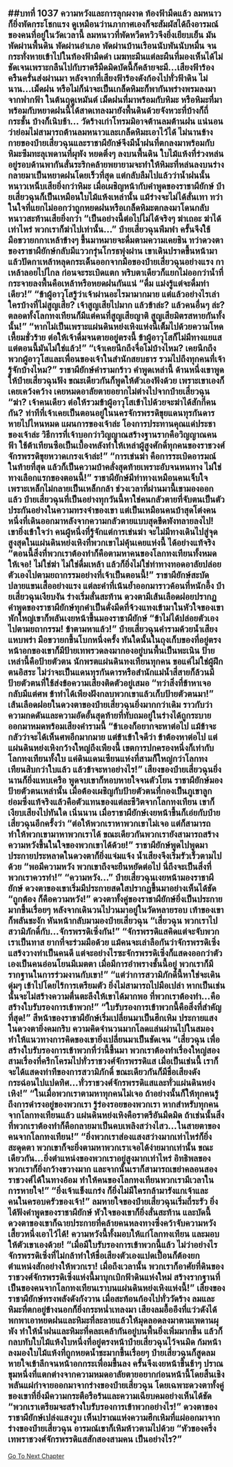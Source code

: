 ##บทที่ 1037 ความหวังและการลุกผงาด
ท้องฟ้ามืดแล้ว ลมหนาวก็ยิ่งพัดกระโชกแรง
ดูเหมือนว่านภากาศเองก็จะสัมผัสได้ถึงอารมณ์ของคนที่อยู่ในวัดเวลานี้ ลมหนาวที่พัดหวีดหวิวจึงยิ่งเยียบเย็น มันพัดผ่านพื้นดิน พัดผ่านอำเภอ พัดผ่านบ้านเรือนนับพันนับหมื่น จนกระทั่งหายเข้าไปในท้องฟ้ามืดดำ เมฆทะมึนแต่ละผืนที่มองเห็นได้ไม่ชัดเจนเพราะกลืนไปกับราตรีมืดมิดบัดนี้ก็คล้ายจะมี...เสียงฟ้าร้องครืนครั่นส่งผ่านมา
หลังจากที่เสียงฟ้าร้องดังก้องไปทั่วฟ้าดิน ไม่นาน...เม็ดฝน หรือไม่ก็น่าจะเป็นเกล็ดหิมะก็พากันพร่างพรมลงมาจากฟากฟ้า
ในต้นฤดูเหมันต์ เม็ดฝนที่มาพร้อมกับหิมะ หรือหิมะที่มาพร้อมกับหยาดฝนนี้ได้สาดเทลงมายังพื้นดินด้วยจังหวะที่บ้างก็ถี่กระชั้น บ้างก็เนิบช้า...
วัดร้างเก่าโทรมมิอาจต้านลมต้านฝน แน่นอนว่าย่อมไม่สามารถต้านลมหนาวและเกล็ดหิมะเอาไว้ได้ ไม่นานข้างกายของป๋ายเสี่ยวฉุนและราชาผียักษ์จึงมีน้ำฝนที่ตกลงมาพร้อมกับหิมะซึมทะลุเพดานที่ผุพัง หยดติ๋งๆ ลงบนพื้นดิน
ใบไม้แห้งที่ร่วงหล่นอยู่รอบด้านพากันสั่นระริกคล้ายพยายามจะทำให้หิมะที่หล่นลงบนร่างกลายมาเป็นหยาดฝนโดยเร็วที่สุด แต่กลับลืมไปแล้วว่าน้ำฝนนั้นหนาวเหน็บเสียยิ่งกว่าหิมะ
เมื่อเผชิญหน้ากับคำพูดของราชาผียักษ์ ป๋ายเสี่ยวฉุนก็เป็นเหมือนใบไม้แห้งเหล่านั้น แม้ร่างจะไม่ได้สั่นเทา ทว่าในใจที่แยกไม่ออกว่าถูกหยดฝนหรือเกล็ดหิมะตกลงมาโดนกลับหนาวสะท้านเสียยิ่งกว่า
“เป็นอย่างนี้ต่อไปไม่ได้จริงๆ ฆ่าเถอะ ฆ่าได้เท่าไหร่ พวกเราก็ฆ่าไปเท่านั้น...” ป๋ายเสี่ยวฉุนพึมพำ ครั้นจึงใช้มือขวายกกาเหล้าข้างๆ ขึ้นมาหมายจะดื่มตามความเคยชิน ทว่าดวงตาของราชาผียักษ์กลับมีแววกรุ่นโกรธพุ่งผ่าน เขาเดินปราดขึ้นหน้ามาแล้วปัดกาเหล้าหลุดกระเด็นออกจากมือของป๋ายเสี่ยวฉุนอย่างแรง
กาเหล้าลอยไปไกล ก่อนจะระเบิดแตก พริบตาเดียวก็แยกไม่ออกว่าน้ำที่กระจายลงพื้นคือเหล้าหรือหยดฝนกันแน่
“ดื่ม แม่งรู้แต่จะดื่มท่าเดียว!”
“ข้าผู้อาวุโสรู้ว่าเจ้าผ่านอะไรมามากมาย แต่แล้วอย่างไรเล่า ใครบ้างที่ไม่สูญเสีย? เจ้าสูญเสียไปมาก แล้วข้าล่ะ? แล้วคนอื่นๆ ล่ะ? ตลอดทั้งโลกทงเทียนก็มีแต่คนที่สูญเสียญาติ สูญเสียมิตรสหายกันทั้งนั้น!”
“หากไม่เป็นเพราะแผ่นดินหย่งเหิงแห่งนี้เต็มไปด้วยความโหดเหี้ยมชั่วร้าย ต่อให้เจ้าดื่มจนตายอยู่ตรงนี้ ข้าผู้อาวุโสก็ไม่มีทางแยแส แต่ตอนนี้มันไม่ใช่แล้ว!”
“เจ้าเคยนึกถึงจื่อโม่บ้างไหม? เคยนึกถึงพวกผู้อาวุโสและเพื่อนของเจ้าในสำนักสยบธาร รวมไปถึงทุกคนที่เจ้ารู้จักบ้างไหม?” ราชาผียักษ์คำรามกร้าว คำพูดเหล่านี้ ด้านหนึ่งเขาพูดให้ป๋ายเสี่ยวฉุนฟัง ขณะเดียวกันก็พูดให้ตัวเองฟังด้วย เพราะเขาเองก็เคยเคว้งคว้าง เคยหมดอาลัยตายอยากไม่ต่างไปจากป๋ายเสี่ยวฉุน
“ฆ่า? เจ้าคนเดียว ต่อให้รวมข้าผู้อาวุโสเข้าไปด้วยจะฆ่าได้สักกี่คนกัน? ท่าทีที่เจ้าเคยเป็นตอนอยู่ในนครจักรพรรดิขุยแดนทุรกันดารหายไปไหนหมด แผนการของเจ้าล่ะ โองการประทานคุณแด่ประชาของเจ้าล่ะ วิธีการที่เจ้าบอกว่าวิญญาณสร้างฐานรากคือวิญญาณคนฟ้า ใช้ต้าเทียนซือเป็นเบื้องหลังทำให้เหล่าผู้สูงศักดิ์ทุกคนของราชวงศ์จักรพรรดิขุยหวาดเกรงเจ้าล่ะ!”
“การเข่นฆ่า คือการระเบิดอารมณ์ในท้ายที่สุด แล้วก็เป็นความบ้าคลั่งสุดท้ายเพราะอับจนหนทาง ไม่ใช่ทางเลือกแรกของตอนนี้!” ราชาผียักษ์มีท่าทางเหมือนคนเจ็บใจเพราะเหล็กไม่กลายเป็นเหล็กกล้า ช่วงเวลาที่ผ่านมานี้เขามองออกแล้ว ป๋ายเสี่ยวฉุนที่เป็นอย่างทุกวันนี้หาใช่คนกลัวตายที่จับตนเป็นตัวประกันอย่างในความทรงจำของเขา แต่เป็นเหมือนคนบ้าสุดโต่งคนหนึ่งที่เดินออกมาหลังจากความกลัวตายแบบสุดขีดพังทลายลงไป!
เขายิ่งเข้าใจว่า คนผู้หนึ่งที่รู้จักแต่การเข่นฆ่า จะไม่มีทางเดินไปสู่จุดสูงสุดในแผ่นดินหย่งเหิงที่พวกเขาไม่คุ้นเคยแห่งนี้ ได้อย่างแท้จริง
“ตอนนี้สิ่งที่พวกเราต้องทำก็คือตามหาคนของโลกทงเทียนทั้งหมดให้เจอ! ไม่ใช่ฆ่า ไม่ใช่ดื่มเหล้า แล้วก็ยิ่งไม่ใช่ท่าทางทอดอาลัยปล่อยตัวเองไปตามยถากรรมอย่างที่เจ้าเป็นตอนนี้!” ราชาผียักษ์สะบัดปลายแขนเสื้ออย่างแรง แต่ละคำที่เน้นย้ำออกมาราวค้อนที่หนักอึ้ง
ป๋ายเสี่ยวฉุนเงียบงัน ร่างเริ่มสั่นสะท้าน ดวงตามีเส้นเลือดฝอยปรากฏ คำพูดของราชาผียักษ์ทุกคำเป็นดั่งมีดที่จ้วงแทงเข้ามาในหัวใจของเขา พักใหญ่เขาก็พลันเงยหน้าขึ้นมองราชาผียักษ์
“ข้าไม่ได้ปล่อยตัวเองไปตามยถากรรม! ข้าตามหาแล้ว!” ป๋ายเสี่ยวฉุนคำรามด้วยน้ำเสียงแหบพร่า มือขวายกขึ้นโบกหนึ่งครั้ง ทันใดนั้นในถุงเก็บของที่อยู่ตรงหน้าอกของเขาก็มีป้ายเทพรวดลงมากองอยู่บนพื้นเป็นพะเนิน
ป้ายเหล่านี้คือป้ายตัวตน นักพรตแผ่นดินทงเทียนทุกคน ขอแค่ไม่ใช่ผู้ฝึกตนอิสระ ไม่ว่าจะเป็นแดนทุรกันดารหรือสำนักแม่น้ำสี่สายก็ล้วนมีป้ายตัวตนที่ใช้ส่งข้อความเสียงติดตัวอยู่เสมอ
“ทว่าสิ่งที่ข้าหาเจอกลับมีแต่ศพ ข้าทำได้เพียงฝังกลบพวกเขาแล้วเก็บป้ายตัวตนมา!” เส้นเลือดฝอยในดวงตาของป๋ายเสี่ยวฉุนยิ่งมากกว่าเดิม ราวกับว่าความกดดันและความอัดอั้นสุดท้ายที่ทับถมอยู่ในร่างได้ถูกระบายออกมาหมดพร้อมเสียงคำรามนี้
“ข้าเองก็อยากจะหาต่อไป แม้ข้าจะกลัวว่าจะได้เห็นศพอีกมากมาย แต่ข้าเข้าใจดีว่า ข้าต้องหาต่อไป แต่แผ่นดินหย่งเหิงกว้างใหญ่ถึงเพียงนี้ เขตการปกครองหนึ่งก็เท่ากับโลกทงเทียนทั้งใบ แค่ดินแดนเซียนแห่งที่สามก็ใหญ่กว่าโลกทงเทียนสิบกว่าใบแล้ว แล้วข้าจะหาอย่างไร!” เสียงของป๋ายเสี่ยวฉุนยิ่งนานก็ยิ่งแหบเครือ พูดจบเขาก็หอบหายใจจนตัวโยน
ราชาผียักษ์มองป้ายตัวตนเหล่านั้น เมื่อต้องเผชิญกับป้ายตัวตนที่กองเป็นภูเขาลูกย่อมซึ่งแท้จริงแล้วคือตัวแทนของแต่ละชีวิตจากโลกทงเทียน เขาก็เงียบเสียงไปทันใด เนิ่นนาน เมื่อราชาผียักษ์เงยหน้าขึ้นก็เอ่ยกับป๋ายเสี่ยวฉุนอีกครั้งว่า
“ต่อให้พวกเราหาพวกเขาไม่เจอ แต่ก็สามารถทำให้พวกเขามาหาพวกเราได้ ขณะเดียวกันพวกเรายังสามารถสร้างความหวังขึ้นในใจของพวกเขาได้ด้วย!” ราชาผียักษ์พูดไปพูดมา ประกายประหลาดในดวงตาก็ยิ่งแจ่มแจ้ง น้ำเสียงจึงเริ่มรัวเร็วตามไปด้วย
“พอมีความหวัง พวกเขาถึงจะยืนหยัดต่อไป นี่ถึงจะเป็นสิ่งที่พวกเราควรทำ!”
“ความหวัง...” ป๋ายเสี่ยวฉุนเงยหน้ามองราชาผียักษ์ ดวงตาของเขาเริ่มมีประกายสดใสปรากฏขึ้นมาอย่างเห็นได้ชัด
“ถูกต้อง ก็คือความหวัง!” ดวงตาทั้งคู่ของราชาผียักษ์ยิ่งเป็นประกายมากขึ้นเรื่อยๆ หลังจากเดินวนไปวนมาอยู่ในวัดหลายรอบ เท้าของเขาก็พลันชะงัก หันหน้ากลับมามองป๋ายเสี่ยวฉุน
“เสี่ยวฉุน พวกเราไปสวามิภักดิ์กับ...จักรพรรดิเซิ่งกัน!”
“จักรพรรดิแสคิดแต่จะจับพวกเราเป็นทาส ยากที่จะร่วมมือด้วย แม้คนจะเล่าลือกันว่าจักรพรรดิเซิ่งแสร้งวางท่าเป็นคนดี แต่จะอย่างไรซะจักรพรรดิเซิ่งก็แสดงออกว่าตัวเองเป็นคนอ่อนโยนมีเมตตา เมื่อมีการอำพรางชั้นนี้อยู่ พวกเราก็มีรากฐานในการร่วมงานกับเขา!”
“แต่ว่าการสวามิภักดิ์นี้หาใช่จะเดินดุ่มๆ เข้าไปโดยไร้การเตรียมตัว ยิ่งไม่สามารถไปมือเปล่า หากเป็นเช่นนั้นจะไม่สร้างความตื่นตะลึงให้เขาได้มากพอ ที่พวกเราต้องทำ...คือสร้างใบรับรองการเข้าพวก!”
“ใบรับรองการเข้าพวกนี้คือสิ่งที่สำคัญที่สุด!” สีหน้าของราชาผียักษ์เริ่มเปลี่ยนมาเป็นฮึกเหิม ประกายแสงในดวงตายิ่งคมกริบ ความคิดจำนวนมากโลดแล่นผ่านไปในสมอง ทำให้แนวทางการคิดของเขายิ่งเปลี่ยนมาเป็นชัดเจน
“เสี่ยวฉุน เพื่อสร้างใบรับรองการเข้าพวกที่ว่านี้ขึ้นมา พวกเราต้องทำเรื่องใหญ่สองสามเรื่องที่ครึกโครมไปทั่วราชวงศ์จักรพรรดิแส เมื่อเป็นเช่นนี้ เราก็จะได้แสดงท่าทีของการสวามิภักดิ์ ขณะเดียวกันก็มีชื่อเสียงดังกระฉ่อนไปแปดทิศ...ทั่วราชวงศ์จักรพรรดิแสและทั่วแผ่นดินหย่งเหิง!”
“ในเมื่อพวกเราตามหาทุกคนไม่เจอ ถ้าอย่างนั้นก็ให้ทุกคนรู้ถึงการดำรงอยู่ของพวกเรา รู้ร่องรอยของพวกเรา หากสำหรับทุกคนจากโลกทงเทียนแล้ว แผ่นดินหย่งเหิงคือราตรีอันมืดมิด ถ้าเช่นนั้นสิ่งที่พวกเราต้องทำก็คือกลายมาเป็นคบเพลิงสว่างไสว...ในสายตาของคนจากโลกทงเทียน!”
“ยิ่งพวกเราส่องแสงสว่างมากเท่าไหร่ก็ยิ่งสะดุดตา พวกเขาก็จะยิ่งตามหาพวกเราเจอได้ง่ายมากเท่านั้น ขณะเดียวกัน...ยิ่งตำแหน่งของพวกเราอยู่สูงมากเท่าไหร่ อิทธิพลของพวกเราก็ยิ่งกว้างขวางมาก และจากนั้นเราก็สามารถเขย่าคลอนสองราชวงศ์ได้ในทางอ้อม ทำให้คนของโลกทงเทียนพวกเรามีเวลาในการหายใจ!”
“ยิ่งเจ้าแข็งแกร่ง ก็ยิ่งไม่มีใครกล้ามารังแกเจ้าและคนในครอบครัวของเจ้า!”
ลมหายใจของป๋ายเสี่ยวฉุนเริ่มถี่ระรัว ยิ่งได้ฟังคำพูดของราชาผียักษ์ หัวใจของเขาก็ยิ่งสั่นสะท้าน และบัดนี้ดวงตาของเขาก็ฉายประกายที่คล้ายคนหลงทางซึ่งคว้าจับความหวังเสี้ยวหนึ่งเอาไว้ได้!
ความหวังนี้ทั้งมอบให้แก่โลกทงเทียน และมอบให้ตัวเขาเองด้วย!
“เมื่อมีใบรับรองการเข้าพวกนี้แล้ว ไม่ว่าอย่างไรจักรพรรดิเซิ่งที่ไม่กล้าทำให้ชื่อเสียงตัวเองแปดเปื้อนก็ต้องยกตำแหน่งสักอย่างให้พวกเรา! เมื่อถึงเวลานั้น พวกเราก็อาศัยที่ดินของราชวงศ์จักรพรรดิเซิ่งแห่งนี้มาบุกเบิกฟ้าดินแห่งใหม่ สร้างรากฐานที่เป็นของคนจากโลกทงเทียนเราบนแผ่นดินหย่งเหิงแห่งนี้!”
เสียงของราชาผียักษ์ทรงพลังดังกังวาน เมื่อสะท้อนก้องไปทั่ววัดร้าง ลมและหิมะที่ตกอยู่ข้างนอกก็ยิ่งกระหน่ำเทลงมา เสียงลมอื้ออึงที่แว่วดังได้พกพาเอาหยดฝนและหิมะที่ละลายแล้วให้มุดลอดลงมาตามเพดานผุพัง ทำให้น้ำฝนและหิมะที่คละเคล้ากันอยู่บนพื้นยิ่งเพิ่มมากขึ้น แล้วก็กลบทับใบไม้แห้งใบหนึ่งที่อยู่ตรงหน้าป๋ายเสี่ยวฉุนไว้จนมิด
ก้มหน้าลงมองใบไม้แห้งที่ถูกหยดน้ำชะมากขึ้นเรื่อยๆ ป๋ายเสี่ยวฉุนก็สูดลมหายใจเข้าลึกจนหน้าอกกระเพื่อมขึ้นลง ครั้นจึงเงยหน้าขึ้นช้าๆ ปราณขุมหนึ่งที่แตกต่างจากความหมดอาลัยตายอยากก่อนหน้านี้โดยสิ้นเชิงพลันแผ่กำจายออกมาจากร่างของป๋ายเสี่ยวฉุน โดยเฉพาะดวงตาทั้งคู่ของเขาที่ยิ่งมีความกระตือรือร้นและความเฉียบคมอย่างเห็นได้ชัด
“พวกเราเตรียมจะสร้างใบรับรองการเข้าพวกอย่างไร!”
ดวงตาของราชาผียักษ์เปล่งแสงวูบ เห็นปราณแห่งความฮึกเหิมที่แผ่ออกมาจากร่างของป๋ายเสี่ยวฉุน อารมณ์เขาก็เหิมห้าวตามไปด้วย
“หัวของครึ่งเทพราชวงศ์จักรพรรดิแสสักสองสามคน เป็นอย่างไร?”
------


[Go To Next Chapter]( ./10.md)